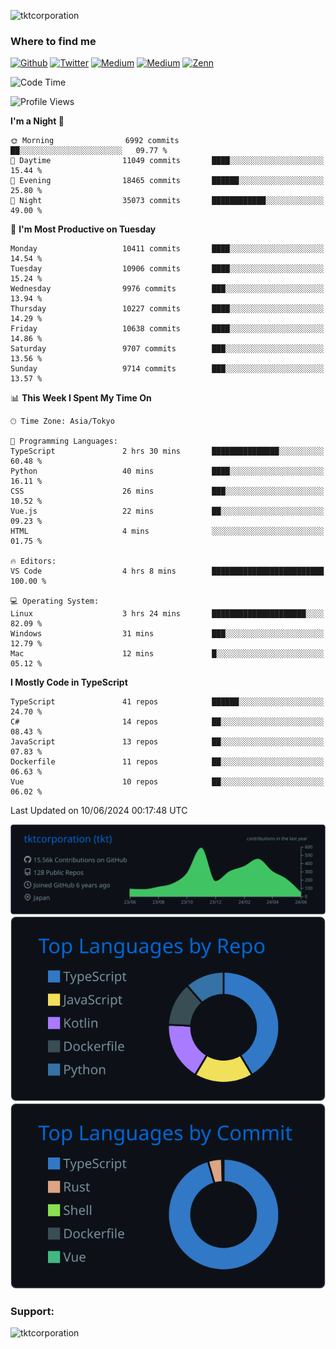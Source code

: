 <p align="left"> <img src="https://komarev.com/ghpvc/?username=tktcorporation&label=Profile%20views&color=0e75b6&style=flat" alt="tktcorporation" /> </p>

<h3>Where to find me</h3>
<p>
<a href="https://github.com/tktcorporation" target="_blank"><img alt="Github" src="https://img.shields.io/badge/GitHub-%2312100E.svg?&style=for-the-badge&logo=Github&logoColor=white" /></a>
<a href="https://twitter.com/tktcorporation" target="_blank"><img alt="Twitter" src="https://img.shields.io/badge/twitter-%231DA1F2.svg?&style=for-the-badge&logo=twitter&logoColor=white" /></a>
<a href="https://www.linkedin.com/in/tktcorporation" target="_blank"><img alt="Medium" src="https://img.shields.io/badge/linkdin-0a66c2.svg?&style=for-the-badge&logo=linkedin&logoColor=white" /></a>
<a href="https://qiita.com/tktcorporation" target="_blank"><img alt="Medium" src="https://img.shields.io/badge/qiita-55C500.svg?&style=for-the-badge&logo=qiita&logoColor=white" /></a>
<a href="https://zenn.dev/tktcorporation" target="_blank"><img alt="Zenn" src="https://img.shields.io/badge/Zenn-3EA8FF.svg?&style=for-the-badge&logo=Zenn&logoColor=white" /></a>
</p>
  
<!--START_SECTION:waka-->
![Code Time](http://img.shields.io/badge/Code%20Time-1%2C567%20hrs%2036%20mins-blue)

![Profile Views](http://img.shields.io/badge/Profile%20Views-0-blue)

**I'm a Night 🦉** 

```text
🌞 Morning                6992 commits        ██░░░░░░░░░░░░░░░░░░░░░░░   09.77 % 
🌆 Daytime                11049 commits       ████░░░░░░░░░░░░░░░░░░░░░   15.44 % 
🌃 Evening                18465 commits       ██████░░░░░░░░░░░░░░░░░░░   25.80 % 
🌙 Night                  35073 commits       ████████████░░░░░░░░░░░░░   49.00 % 
```
📅 **I'm Most Productive on Tuesday** 

```text
Monday                   10411 commits       ████░░░░░░░░░░░░░░░░░░░░░   14.54 % 
Tuesday                  10906 commits       ████░░░░░░░░░░░░░░░░░░░░░   15.24 % 
Wednesday                9976 commits        ███░░░░░░░░░░░░░░░░░░░░░░   13.94 % 
Thursday                 10227 commits       ████░░░░░░░░░░░░░░░░░░░░░   14.29 % 
Friday                   10638 commits       ████░░░░░░░░░░░░░░░░░░░░░   14.86 % 
Saturday                 9707 commits        ███░░░░░░░░░░░░░░░░░░░░░░   13.56 % 
Sunday                   9714 commits        ███░░░░░░░░░░░░░░░░░░░░░░   13.57 % 
```


📊 **This Week I Spent My Time On** 

```text
🕑︎ Time Zone: Asia/Tokyo

💬 Programming Languages: 
TypeScript               2 hrs 30 mins       ███████████████░░░░░░░░░░   60.48 % 
Python                   40 mins             ████░░░░░░░░░░░░░░░░░░░░░   16.11 % 
CSS                      26 mins             ███░░░░░░░░░░░░░░░░░░░░░░   10.52 % 
Vue.js                   22 mins             ██░░░░░░░░░░░░░░░░░░░░░░░   09.23 % 
HTML                     4 mins              ░░░░░░░░░░░░░░░░░░░░░░░░░   01.75 % 

🔥 Editors: 
VS Code                  4 hrs 8 mins        █████████████████████████   100.00 % 

💻 Operating System: 
Linux                    3 hrs 24 mins       █████████████████████░░░░   82.09 % 
Windows                  31 mins             ███░░░░░░░░░░░░░░░░░░░░░░   12.79 % 
Mac                      12 mins             █░░░░░░░░░░░░░░░░░░░░░░░░   05.12 % 
```

**I Mostly Code in TypeScript** 

```text
TypeScript               41 repos            ██████░░░░░░░░░░░░░░░░░░░   24.70 % 
C#                       14 repos            ██░░░░░░░░░░░░░░░░░░░░░░░   08.43 % 
JavaScript               13 repos            ██░░░░░░░░░░░░░░░░░░░░░░░   07.83 % 
Dockerfile               11 repos            ██░░░░░░░░░░░░░░░░░░░░░░░   06.63 % 
Vue                      10 repos            ██░░░░░░░░░░░░░░░░░░░░░░░   06.02 % 
```




 Last Updated on 10/06/2024 00:17:48 UTC
<!--END_SECTION:waka-->

[![](https://raw.githubusercontent.com/tktcorporation/tktcorporation/master/profile-summary-card-output/github_dark/0-profile-details.svg)](https://github.com/vn7n24fzkq/github-profile-summary-cards)
[![](https://raw.githubusercontent.com/tktcorporation/tktcorporation/master/profile-summary-card-output/github_dark/1-repos-per-language.svg)](https://github.com/vn7n24fzkq/github-profile-summary-cards) [![](https://raw.githubusercontent.com/tktcorporation/tktcorporation/master/profile-summary-card-output/github_dark/2-most-commit-language.svg)](https://github.com/vn7n24fzkq/github-profile-summary-cards)

<h3 align="left">Support:</h3>
<p><a href="https://www.buymeacoffee.com/tktcorporation"> <img align="left" src="https://cdn.buymeacoffee.com/buttons/v2/default-yellow.png" height="50" width="210" alt="tktcorporation" /></a></p><br><br>
